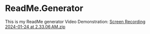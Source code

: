 # ReadMe.Generator
This is my ReadMe generator 
Video Demonstration: [Screen Recording 2024-01-24 at 2.33.06 AM.zip](https://github.com/TheYenMan/ReadMe.Generator/files/14058581/Screen.Recording.2024-01-24.at.2.33.06.AM.zip)
